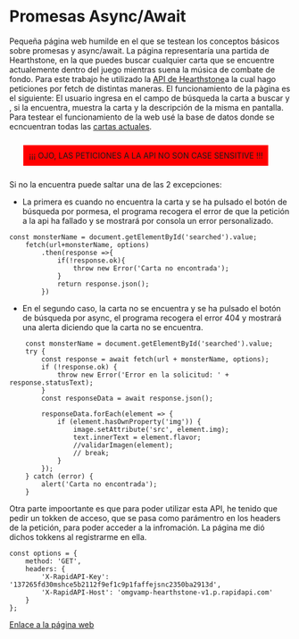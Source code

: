 # Promesas Async/Await
Pequeña página web humilde en el que se testean los conceptos básicos sobre promesas y async/await. La página representaría una partida de Hearthstone, en la que puedes buscar cualquier carta que se encuentre actualemente dentro del juego mientras suena la música de combate de fondo.
Para este trabajo he utilizado la [API de Hearthstone](https://hearthstone.blizzard.com/en-us/cards?set=standard&sort=manaCost%3Aasc%2Cname%3Aasc%2Cclasses%3Aasc%2CgroupByClass%3Aasc%2CgroupByClass%3Aasc)a la cual hago peticiones por fetch de distintas maneras.
El funcionamiento de la pàgina es  el siguiente: El usuario ingresa en el campo de búsqueda la carta a buscar y , si la encuentra, muestra la carta y la descripción de la misma en pantalla.
Para testear el funcionamiento de la web usé la base de datos donde se ecncuentran todas las [cartas actuales](https://hearthstone.blizzard.com/en-us/cards/).
<p style="background-color:red; margin:5%; padding: 10px; width: fit-content;">¡¡¡ OJO, LAS PETICIONES A LA API NO SON CASE SENSITIVE !!!</p>
 Si no la encuentra puede saltar una de las 2 excepciones:

- La primera es cuando no encuentra la carta y se ha pulsado el botón de búsqueda por pormesa, el programa recogera el error de que la petición a la api ha fallado y se mostrará por consola un error personalizado.

``````
const monsterName = document.getElementById('searched').value;
    fetch(url+monsterName, options)
        .then(response =>{
            if(!response.ok){
                throw new Error('Carta no encontrada');
            }
            return response.json();
        })
``````
- En el segundo caso, la carta no se encuentra y se ha pulsado el botón de búsqueda por async, el programa recogera el error 404 y mostrará una alerta diciendo que la carta no se encuentra.
`````` 
    const monsterName = document.getElementById('searched').value;
    try {
        const response = await fetch(url + monsterName, options);
        if (!response.ok) {
            throw new Error('Error en la solicitud: ' + response.statusText);
        }
        const responseData = await response.json();
    
        responseData.forEach(element => {
            if (element.hasOwnProperty('img')) {
                image.setAttribute('src', element.img);
                text.innerText = element.flavor;
                //validarImagen(element);
                // break;
            }
        });
    } catch (error) {
        alert('Carta no encontrada');
    }
``````
Otra parte impoortante es que para poder utilizar esta API, he tenido que pedir un tokken de acceso, que se pasa como parámentro en los headers de la petición, para poder acceder a la infromación. La página me dió dichos tokkens al registrarme en ella.
``````
const options = {
    method: 'GET',
    headers: {
        'X-RapidAPI-Key': '137265fd30mshce5b2112f9ef1c9p1faffejsnc2350ba2913d',
        'X-RapidAPI-Host': 'omgvamp-hearthstone-v1.p.rapidapi.com'
    }
};
``````
[Enlace a la página web](https://nainiglesias.github.io/T4.2Dev/)

